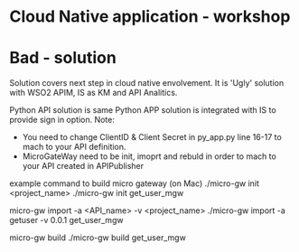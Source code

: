 # Cloud Native application - workshop
# Bad - solution

Solution covers next step in cloud native envolvement.
It is 'Ugly' solution with WSO2 APIM, IS as KM and API Analitics.

Python API solution is same
Python APP solution is integrated with IS to provide sign in option.
Note: 
- You need to change ClientID & Client Secret in py_app.py line 16-17 to mach to your API definition.
- MicroGateWay need to be init, imoprt and rebuld in order to mach to your API created in APIPublisher

example command to build micro gateway (on Mac)
./micro-gw init <project_name>
./micro-gw init get_user_mgw

micro-gw import -a <API_name> -v <version> <project_name>
./micro-gw import -a getuser -v 0.0.1 get_user_mgw

micro-gw build <project-name>
./micro-gw build get_user_mgw


